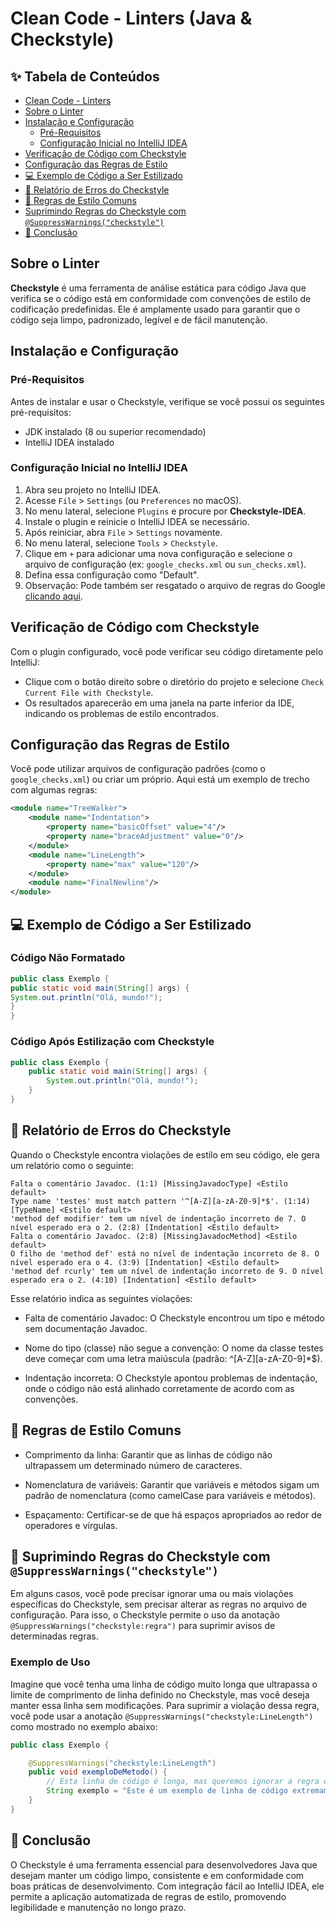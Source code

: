 # Clean Code - Linters (Java & Checkstyle)

## ✨ Tabela de Conteúdos

- [Clean Code - Linters](#clean-code---linters-java--checkstyle)
- [Sobre o Linter](#sobre-o-linter)
- [Instalação e Configuração](#instalação-e-configuração)
  - [Pré-Requisitos](#pré-requisitos)
  - [Configuração Inicial no IntelliJ IDEA](#configuração-inicial-no-intellij-idea)
- [Verificação de Código com Checkstyle](#verificação-de-código-com-checkstyle)
- [Configuração das Regras de Estilo](#configuração-das-regras-de-estilo)
- [💻 Exemplo de Código a Ser Estilizado](#-exemplo-de-código-a-ser-estilizado)
- [📜 Relatório de Erros do Checkstyle](#-relatório-de-erros-do-checkstyle)
- [🔧 Regras de Estilo Comuns](#-regras-de-estilo-comuns)
- [Suprimindo Regras do Checkstyle com `@SuppressWarnings("checkstyle")`](#-suprimindo-regras-do-checkstyle-com-suppresswarningscheckstyle)
- [📜 Conclusão](#-conclusão)
## Sobre o Linter

**Checkstyle** é uma ferramenta de análise estática para código Java que verifica se o código está em conformidade com convenções de estilo de codificação predefinidas. Ele é amplamente usado para garantir que o código seja limpo, padronizado, legível e de fácil manutenção.

## Instalação e Configuração

### Pré-Requisitos

Antes de instalar e usar o Checkstyle, verifique se você possui os seguintes pré-requisitos:

- JDK instalado (8 ou superior recomendado)
- IntelliJ IDEA instalado

### Configuração Inicial no IntelliJ IDEA

1. Abra seu projeto no IntelliJ IDEA.
2. Acesse `File` > `Settings` (ou `Preferences` no macOS).
3. No menu lateral, selecione `Plugins` e procure por **Checkstyle-IDEA**.
4. Instale o plugin e reinicie o IntelliJ IDEA se necessário.
5. Após reiniciar, abra `File` > `Settings` novamente.
6. No menu lateral, selecione `Tools` > `Checkstyle`.
7. Clique em `+` para adicionar uma nova configuração e selecione o arquivo de configuração (ex: `google_checks.xml` ou `sun_checks.xml`).
8. Defina essa configuração como "Default".
9. Observação: Pode também ser resgatado o arquivo de regras do Google [clicando aqui](https://raw.githubusercontent.com/checkstyle/checkstyle/master/src/main/resources/google_checks.xml).

## Verificação de Código com Checkstyle

Com o plugin configurado, você pode verificar seu código diretamente pelo IntelliJ:

- Clique com o botão direito sobre o diretório do projeto e selecione `Check Current File with Checkstyle`.
- Os resultados aparecerão em uma janela na parte inferior da IDE, indicando os problemas de estilo encontrados.

## Configuração das Regras de Estilo

Você pode utilizar arquivos de configuração padrões (como o `google_checks.xml`) ou criar um próprio. Aqui está um exemplo de trecho com algumas regras:

```xml
<module name="TreeWalker">
    <module name="Indentation">
        <property name="basicOffset" value="4"/>
        <property name="braceAdjustment" value="0"/>
    </module>
    <module name="LineLength">
        <property name="max" value="120"/>
    </module>
    <module name="FinalNewline"/>
</module>
```

## 💻 Exemplo de Código a Ser Estilizado

### Código Não Formatado
```java
public class Exemplo {
public static void main(String[] args) {
System.out.println("Olá, mundo!");
}
}
```


### Código Após Estilização com Checkstyle

```java
public class Exemplo {
    public static void main(String[] args) {
        System.out.println("Olá, mundo!");
    }
}
```

## 📜 Relatório de Erros do Checkstyle

Quando o Checkstyle encontra violações de estilo em seu código, ele gera um relatório como o seguinte:

```plaintext
Falta o comentário Javadoc. (1:1) [MissingJavadocType] <Estilo default>
Type name 'testes' must match pattern '^[A-Z][a-zA-Z0-9]*$'. (1:14) [TypeName] <Estilo default>
'method def modifier' tem um nível de indentação incorreto de 7. O nível esperado era o 2. (2:8) [Indentation] <Estilo default>
Falta o comentário Javadoc. (2:8) [MissingJavadocMethod] <Estilo default>
O filho de 'method def' está no nível de indentação incorreto de 8. O nível esperado era o 4. (3:9) [Indentation] <Estilo default>
'method def rcurly' tem um nível de indentação incorreto de 9. O nível esperado era o 2. (4:10) [Indentation] <Estilo default>
```

Esse relatório indica as seguintes violações:

- Falta de comentário Javadoc: O Checkstyle encontrou um tipo e método sem documentação Javadoc.

- Nome do tipo (classe) não segue a convenção: O nome da classe testes deve começar com uma letra maiúscula (padrão: ^[A-Z][a-zA-Z0-9]*$).

- Indentação incorreta: O Checkstyle apontou problemas de indentação, onde o código não está alinhado corretamente de acordo com as convenções.

## 🔧 Regras de Estilo Comuns
- Comprimento da linha: Garantir que as linhas de código não ultrapassem um determinado número de caracteres.

- Nomenclatura de variáveis: Garantir que variáveis e métodos sigam um padrão de nomenclatura (como camelCase para variáveis e métodos).

- Espaçamento: Certificar-se de que há espaços apropriados ao redor de operadores e vírgulas.

## 📜 Suprimindo Regras do Checkstyle com `@SuppressWarnings("checkstyle")`

Em alguns casos, você pode precisar ignorar uma ou mais violações específicas do Checkstyle, sem precisar alterar as regras no arquivo de configuração. Para isso, o Checkstyle permite o uso da anotação `@SuppressWarnings("checkstyle:regra")` para suprimir avisos de determinadas regras.

### Exemplo de Uso

Imagine que você tenha uma linha de código muito longa que ultrapassa o limite de comprimento de linha definido no Checkstyle, mas você deseja manter essa linha sem modificações. Para suprimir a violação dessa regra, você pode usar a anotação `@SuppressWarnings("checkstyle:LineLength")` como mostrado no exemplo abaixo:

```java
public class Exemplo {

    @SuppressWarnings("checkstyle:LineLength")
    public void exemploDeMetodo() {
        // Esta linha de código é longa, mas queremos ignorar a regra de comprimento de linha do Checkstyle
        String exemplo = "Este é um exemplo de linha de código extremamente longa que normalmente excederia o limite de comprimento de linha definido pelo Checkstyle.";
    }
}
```


## 📜 Conclusão

O Checkstyle é uma ferramenta essencial para desenvolvedores Java que desejam manter um código limpo, consistente e em conformidade com boas práticas de desenvolvimento. Com integração fácil ao IntelliJ IDEA, ele permite a aplicação automatizada de regras de estilo, promovendo legibilidade e manutenção no longo prazo.
